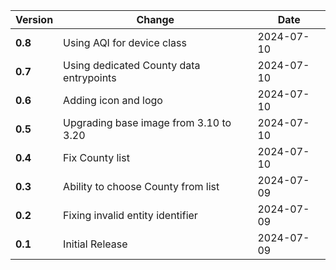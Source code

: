 | Version | Change | Date |
| --- | --- | --- |
| **0.8** | Using AQI for device class | 2024-07-10 |
| **0.7** | Using dedicated County data entrypoints | 2024-07-10 |
| **0.6** | Adding icon and logo | 2024-07-10 |
| **0.5** | Upgrading base image from 3.10 to 3.20 | 2024-07-10 |
| **0.4** | Fix County list | 2024-07-10 |
| **0.3** | Ability to choose County from list | 2024-07-09 |
| **0.2** | Fixing invalid entity identifier | 2024-07-09 |
| **0.1** | Initial Release | 2024-07-09 |

